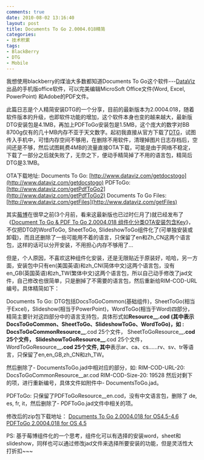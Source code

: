 ```yaml
---
comments: true
date: 2010-08-02 13:16:40
layout: post
title: Documents To Go 2.0004.018精简
categories:
- 技术积累
tags:
- BlackBerry
- DTG
- Mobile
---
```


我想使用blackberry的煤油大多数都知道Documents To Go这个软件---[DataViz](http://www.dataviz.com/)出品的手机版office软件，可以完美编辑MicroSoft Office文件(Word, Excel, PowerPoint) 和Adobe的PDF文件。

此篇日志是个人精简安装DTG的一个分享，目前的最新版本为2.0004.018，随着软件版本的升级，也即软件功能的增加，这个软件本身也变的越来越大，最新版DTG安装包是4.1MB，再加上PDFToGo安装包是1.5MB，这个庞大的数字对BB 8700g仅有的几十MB内存不亚于天文数字。起初我直接从官方下载了[DTG](http://support.dataviz.com/support.srch?docid=14433#AltInstall)，试图传入手机中，可惜内存空间不够用，在删除不用软件，清理掉图片日志存档后，空间还是不够，然后试图耗费4MB的流量直接OTA下载，可能是由于网络不稳定，下载了一部分之后就失败了，无奈之下，便动手精简掉了不用的语言包，精简后DTG是3.1MB。
<!-- more -->
OTA下载地址:
Documents To Go: [http://www.dataviz.com/getdocstogo](http://www.dataviz.com/getdocstogo)
PDFToGo: [http://www.dataviz.com/getPdfToGo2](http://www.dataviz.com/getPdfToGo2)
Documents To Go Files: [http://www.dataviz.com/getFiles](http://www.dataviz.com/getFiles)

其实[莓博](http://www.bber.info)在很早之前(3个月前，看来这最新版也已过时仨月了)就已经发布了《[Document To Go & PDF To Go 2.0004.018 组件化分类OTA安装包含Key](http://www.bber.info/post/dtg2004018)》，不仅把DTG的WordToGo, SheetToGo, SlideshowToGo组件化了(可单独安装或卸载)，而且还删除了一些可能用不着的语言，只保留了en和Zh\_CN这两个语言包，这样的话可以分开安装，不用担心内存不够用了...

但是，个人原因，不喜欢这种组件化安装，还是无限贴近于原装好，哈哈，另一方面，安装包中只有en(美国英语)和zh\_CN(简体中文)这两个语言包，没有en\_GB(英国英语)和zh\_TW(繁体中文)这两个语言包，所以自己动手修改了jad文件，自己修改也很简单，只是删掉了不需要的语言包，然后重新给RIM-COD-URL编号。具体精简如下：

Documents To Go:
DTG包括DocsToGoCommon(基础组件)，SheetToGo(相当于Excel)，Slideshow(相当于PowerPoint)，WordToGo(相当于Word)四部分，精简主要针对这四部分中的语言支持包，具体形式如******Resource__**.cod (其中******表示DocsToGoCommon、SheetToGo、SlideshowToGo、WordToGo)，如 :
DocsToGoCommonResource__**.cod 25个文件，
SheetToGoResource__**.cod 25个文件，
SlideshowToGoResource__**.cod 25个文件，
WordToGoResource__**.cod 25个文件,
其中**表示ar、ca、cs......rv、sv、tr等语言，只保留了en,en\_GB,zh\_CN和zh\_TW。

然后删除了- DocumentsToGo.jad中相对应的部分，如:
RIM-COD-URL-20: DocsToGoCommonResource__ar.cod
RIM-COD-Size-20: 19528
然后对剩下的项，进行重新编号，具体文件如附件中- DocumentsToGo.jad。

PDFToGo: 只保留了PDFToGoResource__en.cod，没有中文语言包，删除了 de, es, fr, it，然后删除了- PDFToGo.jad文件中相关的项。

修改后的zip包下载地址：
[Documents To Go 2.0004.018 for OS4.5-4.6](http://www.box.net/shared/yebxz1dnuj)
[PDFToGo 2.0004.018 for OS 4.5 ](http://www.box.net/shared/hbk15pmyr6)

PS: 基于莓博组件化的一个思考，组件化可以有选择的安装word，sheet和slideshow，同样也可以通过修改jad文件来选择所要安装的功能，但是灵活性大打折扣~~~
